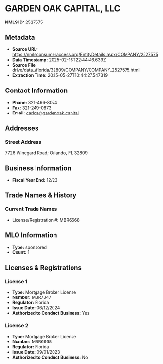 # GARDEN OAK CAPITAL, LLC

**NMLS ID:** 2527575

## Metadata
- **Source URL:** https://nmlsconsumeraccess.org/EntityDetails.aspx/COMPANY/2527575
- **Data Timestamp:** 2025-02-16T22:44:46.639Z
- **Source File:** drive/data_/florida/32809/COMPANY/COMPANY_2527575.html
- **Extraction Time:** 2025-05-27T10:44:27.547319

## Contact Information
- **Phone:** 321-466-8074
- **Fax:** 321-249-0873
- **Email:** carlos@gardenoak.capital

## Addresses
### Street Address
7726 Winegard Road; Orlando, FL 32809

## Business Information
- **Fiscal Year End:** 12/23

## Trade Names & History
### Current Trade Names
- License/Registration #: MBR6668

## MLO Information
- **Type:** sponsored
- **Count:** 1

## Licenses & Registrations

### License 1
- **Type:** Mortgage Broker License
- **Number:** MBR7347
- **Regulator:** Florida
- **Issue Date:** 06/12/2024
- **Authorized to Conduct Business:** Yes

### License 2
- **Type:** Mortgage Broker License
- **Number:** MBR6668
- **Regulator:** Florida
- **Issue Date:** 09/01/2023
- **Authorized to Conduct Business:** No
